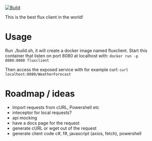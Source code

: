 [![Build](https://github.com/SimonNyvall/Flux-Client/actions/workflows/build.yml/badge.svg)](https://github.com/SimonNyvall/Flux-Client/actions/workflows/build.yml)

This is the best flux client in the world!

# Usage

Run ./build.sh, it will create a docker image named fluxclient. Start this container that listen on port 8080 at localhost with:
```docker run -p 8080:8080 fluxclient```

Then access the exposed service with for example curl:
```curl localhost:8080/WeatherForecast```

# Roadmap / ideas
* Import requests from cURL, Powershell etc
* inteceptor for local requests?
* api mocking
* have a docs page for the request
* generate cURL or wget out of the request
* generate client code c#, f#, javascript (axios, fetch), powershell
